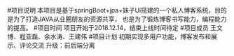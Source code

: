 #项目说明
本项目是基于springBoot+jpa+妹子Ui搭建的一个私人博客系统，目的是为了打造JAVA从业圈朋友的资源共享，
也是为了锻炼博客书写能力，编程能力的提高。
#项目时间
项目开始于2018.12.14，结束上线时间待定
#项目成员
王文博、程亚磊、余水涛、王建伟
#项目计划
初期实现多用户功能，博客发布和展示、评论交流
升级：前后端分离